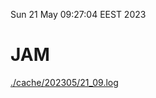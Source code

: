 Sun 21 May 09:27:04 EEST 2023
# JAM
<a href='./cache/202305/21_09.log'>./cache/202305/21_09.log</a>
